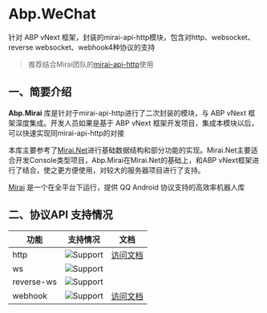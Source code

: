 # Abp.WeChat


针对 ABP vNext 框架，封装的mirai-api-http模块，包含对http、websocket、reverse websocket、webhook4种协议的支持

> 推荐结合Mirai团队的[mirai-api-http](https://github.com/project-mirai/mirai-api-http)使用

## 一、简要介绍

**Abp.Mirai** 库是针对于mirai-api-http进行了二次封装的模块，与 ABP vNext 框架深度集成。开发人员如果是基于 ABP vNext  框架开发项目，集成本模块以后，可以快速实现同mirai-api-http的对接

本库主要参考了[Mirai.Net](https://github.com/project-mirai/mirai-api-http)进行基础数据结构和部分功能的实现。Mirai.Net主要适合开发Console类型项目，Abp.Mirai在Mirai.Net的基础上，和ABP vNext框架进行了结合，使之更方便使用，对较大的服务器项目进行了支持。

[Mirai](https://github.com/project-mirai/mirai-api-http) 是一个在全平台下运行，提供 QQ Android 协议支持的高效率机器人库

## 二、协议API 支持情况

| 功能             | 支持情况                                                     | 文档                                   |
| ---------------- | ------------------------------------------------------------ | -------------------------------------- |
| http     | ![Support](https://img.shields.io/badge/-部分支持-orange.svg) | [访问文档](/docs/http.md)         |                                        |
| ws | ![Support](https://img.shields.io/badge/-不支持-red.svg)     |                                        |
| reverse-ws | ![Support](https://img.shields.io/badge/-不支持-red.svg)     |                                        |
| webhook   | ![Support](https://img.shields.io/badge/-部分支持-orange.svg) | [访问文档](/docs/webhook.md) |